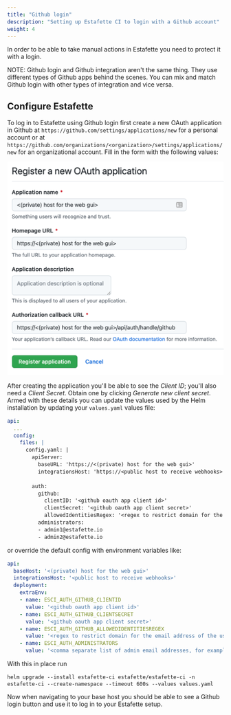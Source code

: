```yaml
---
title: "Github login"
description: "Setting up Estafette CI to login with a Github account"
weight: 4
---
```


In order to be able to take manual actions in Estafette you need to protect it with a login.

NOTE: Github login and Github integration aren't the same thing. They use different types of Github apps behind the scenes. You can mix and match Github login with other types of integration and vice versa.

## Configure Estafette

To log in to Estafette using Github login first create a new OAuth application in Github at `https://github.com/settings/applications/new` for a personal account or at `https://github.com/organizations/<organization>/settings/applications/new` for an organizational account. Fill in the form with the following values:

![Register OAuth application](/getting-started/github-login/register-github-oauth-application.png)

After creating the application you'll be able to see the _Client ID_; you'll also need a _Client Secret_. Obtain one by clicking _Generate new client secret_. Armed with these details you can update the values used by the Helm installation by updating your `values.yaml` values file:

```yaml
api:
  ...
  config:
    files: |
      config.yaml: |
        apiServer:
          baseURL: 'https://<(private) host for the web gui>'
          integrationsHost: 'https://<public host to receive webhooks>'
        
        auth:
          github:
            clientID: '<github oauth app client id>'
            clientSecret: '<github oauth app client secret>'
            allowedIdentitiesRegex: '<regex to restrict domain for the email address of the user; for example .+@estafette\.io>'
          administrators:
          - admin1@estafette.io
          - admin2@estafette.io
```

or override the default config with environment variables like:

```yaml
api:
  baseHost: '<(private) host for the web gui>'
  integrationsHost: '<public host to receive webhooks>'
  deployment:
    extraEnv:
    - name: ESCI_AUTH_GITHUB_CLIENTID
      value: '<github oauth app client id>'
    - name: ESCI_AUTH_GITHUB_CLIENTSECRET
      value: '<github oauth app client secret>'
    - name: ESCI_AUTH_GITHUB_ALLOWEDIDENTITIESREGEX
      value: '<regex to restrict domain for the email address of the user; for example .+@estafette\.io>'
    - name: ESCI_AUTH_ADMINISTRATORS
      value: '<comma separate list of admin email addresses, for example admin1@estafette.io,admin2@estafette.io>'
```

With this in place run

```
helm upgrade --install estafette-ci estafette/estafette-ci -n estafette-ci --create-namespace --timeout 600s --values values.yaml
```

Now when navigating to your base host you should be able to see a Github login button and use it to log in to your Estafette setup.